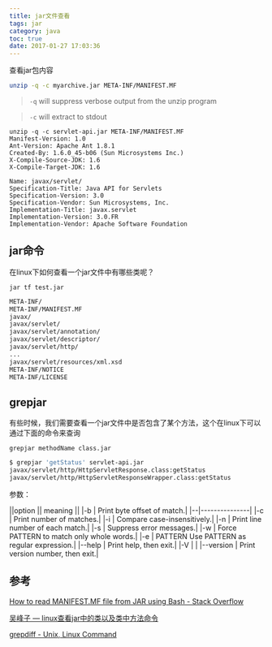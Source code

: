 ```yaml
---
title: jar文件查看
tags: jar
category: java
toc: true
date: 2017-01-27 17:03:36
---
```



查看jar包内容

```bash
unzip -q -c myarchive.jar META-INF/MANIFEST.MF
```
> `-q` will suppress verbose output from the unzip program

> `-c` will extract to stdout

```
unzip -q -c servlet-api.jar META-INF/MANIFEST.MF
Manifest-Version: 1.0
Ant-Version: Apache Ant 1.8.1
Created-By: 1.6.0_45-b06 (Sun Microsystems Inc.)
X-Compile-Source-JDK: 1.6
X-Compile-Target-JDK: 1.6

Name: javax/servlet/
Specification-Title: Java API for Servlets
Specification-Version: 3.0
Specification-Vendor: Sun Microsystems, Inc.
Implementation-Title: javax.servlet
Implementation-Version: 3.0.FR
Implementation-Vendor: Apache Software Foundation

```

## jar命令

在linux下如何查看一个jar文件中有哪些类呢？

`jar tf test.jar`

```bash
META-INF/
META-INF/MANIFEST.MF
javax/
javax/servlet/
javax/servlet/annotation/
javax/servlet/descriptor/
javax/servlet/http/
...
javax/servlet/resources/xml.xsd
META-INF/NOTICE
META-INF/LICENSE
```

## grepjar

有些时候，我们需要查看一个jar文件中是否包含了某个方法，这个在linux下可以通过下面的命令来查询

`grepjar methodName class.jar`

```bash
$ grepjar 'getStatus' servlet-api.jar
javax/servlet/http/HttpServletResponse.class:getStatus
javax/servlet/http/HttpServletResponseWrapper.class:getStatus
```

参数：

||option || meaning ||
|-b |  Print byte offset of match.|
|--|---------------|
|-c |  Print number of matches.|
|-i |  Compare case-insensitively.|
|-n |  Print line number of each match.|
|-s |  Suppress error messages.|
|-w |  Force PATTERN to match only whole words.|
|-e | PATTERN  Use PATTERN as regular expression.|
|--help |  Print help, then exit.|
|-V |  |
|--version |   Print version number, then exit.|


## 参考

[How to read MANIFEST.MF file from JAR using Bash - Stack Overflow](http://stackoverflow.com/questions/7066063/how-to-read-manifest-mf-file-from-jar-using-bash)

[吴峰子 — linux查看jar中的类以及类中方法命令](http://xiaofengwu.tumblr.com/post/63518704051/linux%E6%9F%A5%E7%9C%8Bjar%E4%B8%AD%E7%9A%84%E7%B1%BB%E4%BB%A5%E5%8F%8A%E7%B1%BB%E4%B8%AD%E6%96%B9%E6%B3%95%E5%91%BD%E4%BB%A4)

[grepdiff - Unix, Linux Command](http://www.tutorialspoint.com/unix_commands/grepjar.htm)


